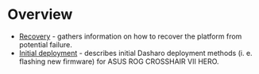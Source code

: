# Overview

* [Recovery](recovery.md) - gathers information on how to recover the platform from potential failure.
* [Initial deployment](initial-deployment.md) - describes initial Dasharo
    deployment methods (i. e. flashing new firmware) for ASUS ROG CROSSHAIR VII HERO.
